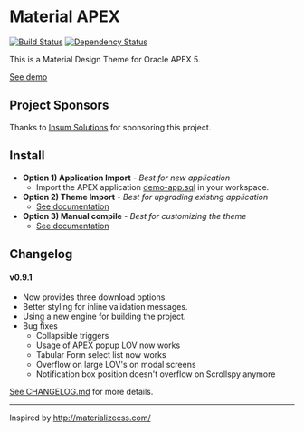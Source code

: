 # Material APEX
[![Build Status](https://travis-ci.org/vincentmorneau/material-apex.svg?branch=master)](https://travis-ci.org/vincentmorneau/material-apex)
[![Dependency Status](https://david-dm.org/vincentmorneau/material-apex.svg)](https://david-dm.org/vincentmorneau/material-apex)

This is a Material Design Theme for Oracle APEX 5.

[See demo](https://apex.oracle.com/pls/apex/f?p=12192)

## Project Sponsors
Thanks to [Insum Solutions](http://insum.ca/) for sponsoring this project.

## Install
- **Option 1) Application Import** - *Best for new application*
    - Import the APEX application [demo-app.sql](apex/demo-app.sql) in your workspace.
- **Option 2) Theme Import** - *Best for upgrading existing application*
    - [See documentation](docs/theme-import.md)
- **Option 3) Manual compile** - *Best for customizing the theme*
    - [See documentation](docs/manual-install.md)

## Changelog
#### v0.9.1
- Now provides three download options.
- Better styling for inline validation messages.
- Using a new engine for building the project.
- Bug fixes
    - Collapsible triggers
    - Usage of APEX popup LOV now works
    - Tabular Form select list now works
    - Overflow on large LOV's on modal screens
    - Notification box position doesn't overflow on Scrollspy anymore

[See CHANGELOG.md](CHANGELOG.md) for more details.

---

Inspired by http://materializecss.com/
